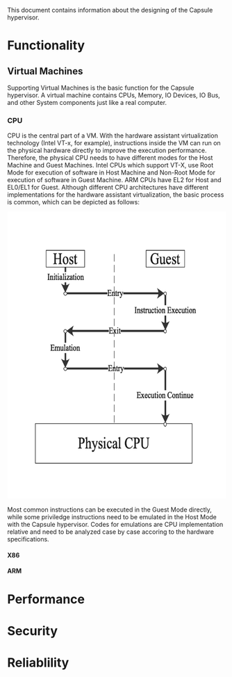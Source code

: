 This document contains information about the designing of the Capsule hypervisor.

# Functionality

## Virtual Machines

Supporting Virtual Machines is the basic function for the Capsule hypervisor. A virtual machine contains CPUs, Memory, IO Devices, IO Bus, and other System components just like a real computer.

### CPU

CPU is the central part of a VM. With the hardware assistant virtualization technology (Intel VT-x, for example), instructions inside the VM can run on the physical hardware directly to improve the execution performance. Therefore, the physical CPU needs to have different modes for the Host Machine and Guest Machines. Intel CPUs which support VT-X, use Root Mode for execution of software in Host Machine and Non-Root Mode for execution of software in Guest Machine. ARM CPUs have EL2 for Host and EL0/EL1 for Guest. Although different CPU architectures have different implementations for the hardware assistant virtualization, the basic process is common, which can be depicted as follows: 

<div align="center">
<img src="assets/cpu_modes.png" height="660" width="620">  
</div>

Most common instructions can be executed in the Guest Mode directly, while some priviledge instructions need to be emulated in the Host Mode with the Capsule hypervisor. Codes for emulations are CPU implementation relative and need to be analyzed case by case accoring to the hardware specifications.

#### X86

#### ARM

# Performance

# Security

# Reliablility
